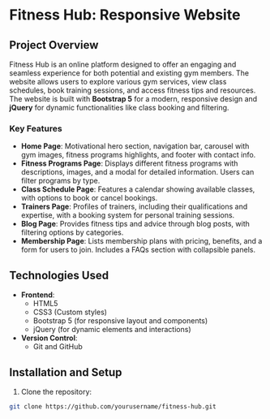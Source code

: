 # Fitness Hub: Responsive Website

## Project Overview

Fitness Hub is an online platform designed to offer an engaging and seamless experience for both potential and existing gym members. The website allows users to explore various gym services, view class schedules, book training sessions, and access fitness tips and resources. The website is built with **Bootstrap 5** for a modern, responsive design and **jQuery** for dynamic functionalities like class booking and filtering.

### Key Features
- **Home Page**: Motivational hero section, navigation bar, carousel with gym images, fitness programs highlights, and footer with contact info.
- **Fitness Programs Page**: Displays different fitness programs with descriptions, images, and a modal for detailed information. Users can filter programs by type.
- **Class Schedule Page**: Features a calendar showing available classes, with options to book or cancel bookings.
- **Trainers Page**: Profiles of trainers, including their qualifications and expertise, with a booking system for personal training sessions.
- **Blog Page**: Provides fitness tips and advice through blog posts, with filtering options by categories.
- **Membership Page**: Lists membership plans with pricing, benefits, and a form for users to join. Includes a FAQs section with collapsible panels.

## Technologies Used
- **Frontend**:
  - HTML5
  - CSS3 (Custom styles)
  - Bootstrap 5 (for responsive layout and components)
  - jQuery (for dynamic elements and interactions)
- **Version Control**:
  - Git and GitHub

## Installation and Setup

1. Clone the repository:

```bash
git clone https://github.com/yourusername/fitness-hub.git
